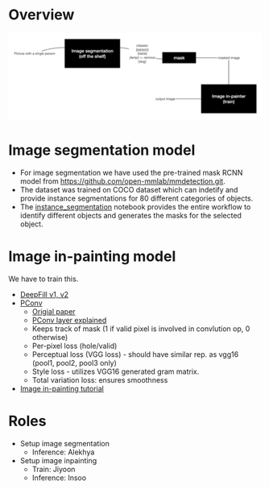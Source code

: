 # Overview

![](./images/overview.png)

# Image segmentation model

 - For image segmentation we have used the pre-trained mask RCNN model from https://github.com/open-mmlab/mmdetection.git.
 - The dataset was trained on COCO dataset which can indetify and provide instance segmentations for 80 different categories of objects.
 - The [instance_segmentation](https://github.com/insoochung/bg_obj_remover/blob/main/notebooks/instance_segmentation.ipynb) notebook provides the entire workflow to identify different objects and generates the masks for the selected object.

# Image in-painting model

We have to train this.

- [DeepFill v1, v2](https://mmediting.readthedocs.io/en/v0.12.0/inpainting_models.html)
- [PConv](https://github.com/MathiasGruber/PConv-Keras)
  - [Origial paper](https://arxiv.org/pdf/1804.07723v2.pdf)
  - [PConv layer explained](https://towardsdatascience.com/pushing-the-limits-of-deep-image-inpainting-using-partial-convolutions-ed5520775ab4)
  - Keeps track of mask (1 if valid pixel is involved in convlution op, 0 otherwise)
  - Per-pixel loss (hole/valid)
  - Perceptual loss (VGG loss) - should have similar rep. as vgg16 (pool1, pool2, pool3 only)
  - Style loss - utilizes VGG16 generated gram matrix.
  - Total variation loss: ensures smoothness
- [Image in-painting tutorial](https://wandb.ai/ayush-thakur/image-impainting/reports/An-Introduction-to-Image-Inpainting-Using-Deep-Learning--Vmlldzo3NDU0Nw)

# Roles

- Setup image segmentation
  - Inference: Alekhya
- Setup image inpainting
  - Train: Jiyoon
  - Inference: Insoo
